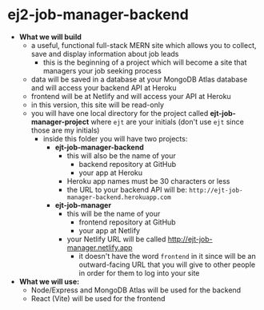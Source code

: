 # ej2-job-manager-backend

- **What we will build**
	- a useful, functional full-stack MERN site which allows you to collect, save and display information about job leads 
		- this is the beginning of a project which will become a site that managers your job seeking process
	- data will be saved in a database at your MongoDB Atlas database and will access your backend API at Heroku
	- frontend will be at Netlify and will access your API at Heroku
	- in this version, this site will be read-only
	- you will have one local directory for the project called **ejt-job-manager-project** where `ejt` are your initials (don't use `ejt` since those are my initials)
		- inside this folder you will have two projects:
			- **ejt-job-manager-backend**
				- this will also be the name of your
					- backend repository at GitHub
					- your app at Heroku
				- Heroku app names must be 30 characters or less 
				- the URL to your backend API will be: `http://ejt-job-manager-backend.herokuapp.com`
			- **ejt-job-manager**
				- this will be the name of your
					- frontend repository at GitHub
					- your app at Netlify
				- your Netlify URL will be called http://ejt-job-manager.netlify.app
					- it doesn't have the word `frontend` in it since will be an outward-facing URL that you will give to other people  in order for them to log into your site
- **What we will use:**
	- Node/Express and MongoDB Atlas will be used for the backend
	- React (Vite) will be used for the frontend
